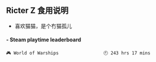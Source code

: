 ## Ricter Z 食用说明
- 喜欢猫猫，是个冇猫孤儿

<!-- steam-box start -->
#### - Steam playtime leaderboard
```text
🎮 World of Warships                 🕘 243 hrs 17 mins
```
<!-- Powered by https://github.com/YouEclipse/steam-box . -->
<!-- steam-box end -->
